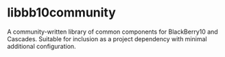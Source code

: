 libbb10community
================

A community-written library of common components for BlackBerry10 and Cascades. Suitable for inclusion as a project dependency with minimal additional configuration.